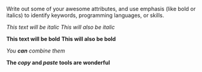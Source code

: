 Write out some of your awesome attributes, and use emphasis (like bold or italics) to identify keywords, programming languages, or skills. 

*This text will be italic*
_This will also be italic_

**This text will be bold**
__This will also be bold__

_You **can** combine them_


**The _copy_ and _paste_ tools are wonderful**
